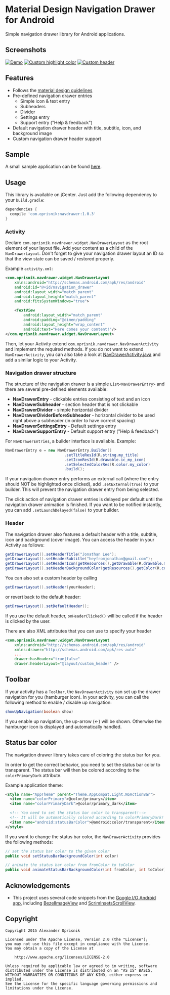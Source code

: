 # Material Design Navigation Drawer for Android

Simple navigation drawer library for Android applications.

## Screenshots

[![Demo](art/demo-small.png)](art/demo.png)
[![Custom highlight color](art/demo-custom-color-small.png)]((art/demo-custom-color.png))
[![Custom header](art/demo-custom-header-small.png)](art/demo-custom-header.png)


## Features

* Follows the [material design guidelines](http://www.google.com/design/spec/patterns/navigation-drawer.html)
* Pre-defined navigation drawer entries
  * Simple icon & text entry
  * Subheaders
  * Divider
  * Settings entry
  * Support entry ("Help & feedback")
* Default navigation drawer header with title, subtitle, icon, and background image
* Custom navigation drawer header support

## Sample

A small sample application can be found [here](sample).


## Usage

This library is available on jCenter.
Just add the following dependency to your `build.gradle`:

```groovy
dependencies {
  compile 'com.oprisnik:navdrawer:1.0.3'
}
```

### Activity

Declare `com.oprisnik.navdrawer.widget.NavDrawerLayout` as the root element of your layout file.
Add your content as a child of the `NavDrawerLayout`.
Don't forget to give your navigation drawer layout an ID so that the view state can be saved / restored properly.

Example `activity.xml`:

```xml
<com.oprisnik.navdrawer.widget.NavDrawerLayout
    xmlns:android="http://schemas.android.com/apk/res/android"
    android:id="@+id/navigation_drawer"
    android:layout_width="match_parent"
    android:layout_height="match_parent"
    android:fitsSystemWindows="true">

    <TextView
        android:layout_width="match_parent"
        android:padding="@dimen/padding"
        android:layout_height="wrap_content"
        android:text="Here comes your content!"/>
</com.oprisnik.navdrawer.widget.NavDrawerLayout>
```

Then, let your Activity extend `com.oprisnik.navdrawer.NavDrawerActivity` and implement the required methods.
If you do not want to extend `NavDrawerActivity`, you can also take a look at [NavDrawerActivity.java](navdrawer/src/main/java/com/oprisnik/navdrawer/NavDrawerActivity.java) and add a similar logic to your Activity.

### Navigation drawer structure

The structure of the navigation drawer is a simple `List<NavDrawerEntry>` and there are several
pre-defined elements available:

* __NavDrawerEntry__ - clickable entries consisting of text and an icon
* __NavDrawerSubheader__ - section header that is not clickable
* __NavDrawerDivider__ - simple horizontal divider
* __NavDrawerDividerBeforeSubheader__ - horizontal divider to be used right above a subheader (in order to have correct spacing)
* __NavDrawerSettingsEntry__ - Default settings entry
* __NavDrawerSupportEntry__ - Default support entry ("Help & feedback")

For `NavDrawerEntries`, a builder interface is available. Example:

```java
NavDrawerEntry e = new NavDrawerEntry.Builder()
                          .setTitleResId(R.string.my_title)
                          .setIconResId(R.drawable.ic_my_icon)
                          .setSelectedColorRes(R.color.my_color)
                          .build();
```

If your navigation drawer entry performs an external call (where the entry should NOT be highlighted once clicked),
add `.setExternal(true)` to your builder.
This will prevent the navigation drawer entry from being selected.

The click action of navigation drawer entries is delayed per default until the navigation drawer animation
is finished.
If you want to be notified instantly, you can add `.setLaunchDelayed(false)` to your builder.

### Header

The navigation drawer also features a default header with a title, subtitle, icon and background (cover image).
You can access the header in your Activity as follows:

```java
getDrawerLayout().setHeaderTitle("Jonathan Lee");
getDrawerLayout().setHeaderSubtitle("heyfromjonathan@gmail.com");
getDrawerLayout().setHeaderIcon(getResources().getDrawable(R.drawable.my_image));
getDrawerLayout().setHeaderBackgroundColor(getResources().getColor(R.color.my_color));
```

You can also set a custom header by calling


```java
getDrawerLayout().setHeader(yourHeader);
```

or revert back to the default header:

```java
getDrawerLayout().setDefaultHeader();
```

If you use the default header, `onHeaderClicked()` will be called if the header is clicked by the user.

There are also XML attributes that you can use to specify your header

```xml
<com.oprisnik.navdrawer.widget.NavDrawerLayout
    xmlns:android="http://schemas.android.com/apk/res/android"
    xmlns:drawer="http://schemas.android.com/apk/res-auto"
    ...
    drawer:hasHeader="true|false"
    drawer:headerLayout="@layout/custom_header" />
```

## Toolbar

If your activity has a `Toolbar`, the `NavDrawerActivity` can set up the drawer navigation for you (hamburger icon).
In your activity, you can call the following method to enable / disable up navigation:

```java
showUpNavigation(boolean show)
```

If you enable up navigation, the up-arrow (<-) will be shown.
Otherwise the hamburger icon is displayed and automatically handled.

## Status bar color

The navigation drawer library takes care of coloring the status bar for you.

In order to get the correct behavior, you need to set the status bar color to transparent.
The status bar will then be colored according to the `colorPrimaryDark` attribute.

Example application theme:

```xml
<style name="AppTheme" parent="Theme.AppCompat.Light.NoActionBar">
  <item name="colorPrimary">@color/primary</item>
  <item name="colorPrimaryDark">@color/primary_dark</item>

  <!-- You need to set the status bar color to transparent!-->
  <!-- It will be automatically colored according to colorPrimaryDark! -->
  <item name="android:statusBarColor">@android:color/transparent</item>
</style>
```

If you want to change the status bar color, the `NavDrawerActivity` provides the following methods:

```java
// set the status bar color to the given color
public void setStatusBarBackgroundColor(int color)

// animate the status bar color from fromColor to toColor
public void animateStatusBarBackgroundColor(int fromColor, int toColor)
```

## Acknowledgements

* This project uses several code snippets from the [Google I/O Android app](https://github.com/google/iosched), including [BezelImageView](navdrawer/src/main/java/google/samples/apps/iosched/ui/widget/BezelImageView.java) and [ScrimInsetsScrollView](navdrawer/src/main/java/google/samples/apps/iosched/ui/widget/ScrimInsetsScrollView.java).

## Copyright


    Copyright 2015 Alexander Oprisnik

    Licensed under the Apache License, Version 2.0 (the "License");
    you may not use this file except in compliance with the License.
    You may obtain a copy of the License at

        http://www.apache.org/licenses/LICENSE-2.0

    Unless required by applicable law or agreed to in writing, software
    distributed under the License is distributed on an "AS IS" BASIS,
    WITHOUT WARRANTIES OR CONDITIONS OF ANY KIND, either express or implied.
    See the License for the specific language governing permissions and
    limitations under the License.
